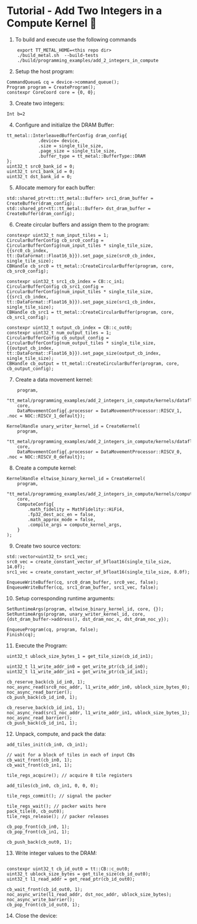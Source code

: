 # Tutorial - Add Two Integers in a Compute Kernel 🚧

1. To build and execute use the following commands
```export ARCH_NAME=<arch name>
    export TT_METAL_HOME=<this repo dir>
    ./build_metal.sh  --build-tests
    ./build/programming_examples/add_2_integers_in_compute
```

2. Setup the host program:
```Device *device = CreateDevice(0);
CommandQueue& cq = device->command_queue();
Program program = CreateProgram();
constexpr CoreCoord core = {0, 0};
```

3. Create two integers:
```Int a=1
Int b=2
```

4. Configure and initialize the DRAM Buffer:
```constexpr uint32_t single_tile_size = 2 * 1024;
tt_metal::InterleavedBufferConfig dram_config{
            .device= device,
            .size = single_tile_size,
            .page_size = single_tile_size,
            .buffer_type = tt_metal::BufferType::DRAM
};
uint32_t src0_bank_id = 0;
uint32_t src1_bank_id = 0;
uint32_t dst_bank_id = 0;
```

5. Allocate memory for each buffer:
```std::shared_ptr<tt::tt_metal::Buffer> src0_dram_buffer = CreateBuffer(dram_config);
std::shared_ptr<tt::tt_metal::Buffer> src1_dram_buffer = CreateBuffer(dram_config);
std::shared_ptr<tt::tt_metal::Buffer> dst_dram_buffer = CreateBuffer(dram_config);
```

6. Create circular buffers and assign them to the program:
```constexpr uint32_t src0_cb_index = CB::c_in0;
constexpr uint32_t num_input_tiles = 1;
CircularBufferConfig cb_src0_config = CircularBufferConfig(num_input_tiles * single_tile_size, {{src0_cb_index, tt::DataFormat::Float16_b}}).set_page_size(src0_cb_index, single_tile_size);
CBHandle cb_src0 = tt_metal::CreateCircularBuffer(program, core, cb_src0_config);

constexpr uint32_t src1_cb_index = CB::c_in1;
CircularBufferConfig cb_src1_config = CircularBufferConfig(num_input_tiles * single_tile_size, {{src1_cb_index, tt::DataFormat::Float16_b}}).set_page_size(src1_cb_index, single_tile_size);
CBHandle cb_src1 = tt_metal::CreateCircularBuffer(program, core, cb_src1_config);

constexpr uint32_t output_cb_index = CB::c_out0;
constexpr uint32_t num_output_tiles = 1;
CircularBufferConfig cb_output_config = CircularBufferConfig(num_output_tiles * single_tile_size, {{output_cb_index, tt::DataFormat::Float16_b}}).set_page_size(output_cb_index, single_tile_size);
CBHandle cb_output = tt_metal::CreateCircularBuffer(program, core, cb_output_config);
```

7. Create a data movement kernel:
```KernelHandle binary_reader_kernel_id = CreateKernel(
    program,
    "tt_metal/programming_examples/add_2_integers_in_compute/kernels/dataflow/reader_binary_1_tile.cpp",
    core,
    DataMovementConfig{.processor = DataMovementProcessor::RISCV_1, .noc = NOC::RISCV_1_default});

KernelHandle unary_writer_kernel_id = CreateKernel(
    program,
    "tt_metal/programming_examples/add_2_integers_in_compute/kernels/dataflow/writer_1_tile.cpp",
    core,
    DataMovementConfig{.processor = DataMovementProcessor::RISCV_0, .noc = NOC::RISCV_0_default});
```

8. Create a compute kernel:
```vector<uint32_t> compute_kernel_args = {};
KernelHandle eltwise_binary_kernel_id = CreateKernel(
    program,
    "tt_metal/programming_examples/add_2_integers_in_compute/kernels/compute/add_2_tiles.cpp",
    core,
    ComputeConfig{
        .math_fidelity = MathFidelity::HiFi4,
        .fp32_dest_acc_en = false,
        .math_approx_mode = false,
        .compile_args = compute_kernel_args,
    }
);
```

9. Create two source vectors:
```std::vector<uint32_t> src0_vec;
std::vector<uint32_t> src1_vec;
src0_vec = create_constant_vector_of_bfloat16(single_tile_size, 14.0f);
src1_vec = create_constant_vector_of_bfloat16(single_tile_size, 8.0f);

EnqueueWriteBuffer(cq, src0_dram_buffer, src0_vec, false);
EnqueueWriteBuffer(cq, src1_dram_buffer, src1_vec, false);
```

10. Setup corresponding runtime arguments:
```SetRuntimeArgs(program, binary_reader_kernel_id, core, { src0_dram_buffer->address(), src1_dram_buffer->address(), src0_bank_id, src1_bank_id, dst_bank_id});
SetRuntimeArgs(program, eltwise_binary_kernel_id, core, {});
SetRuntimeArgs(program, unary_writer_kernel_id, core, {dst_dram_buffer->address(), dst_dram_noc_x, dst_dram_noc_y});

EnqueueProgram(cq, program, false);
Finish(cq);
```

11. Execute the Program:
```uint32_t ublock_size_bytes_0 = get_tile_size(cb_id_in0);
uint32_t ublock_size_bytes_1 = get_tile_size(cb_id_in1);

uint32_t l1_write_addr_in0 = get_write_ptr(cb_id_in0);
uint32_t l1_write_addr_in1 = get_write_ptr(cb_id_in1);

cb_reserve_back(cb_id_in0, 1);
noc_async_read(src0_noc_addr, l1_write_addr_in0, ublock_size_bytes_0);
noc_async_read_barrier();
cb_push_back(cb_id_in0, 1);

cb_reserve_back(cb_id_in1, 1);
noc_async_read(src1_noc_addr, l1_write_addr_in1, ublock_size_bytes_1);
noc_async_read_barrier();
cb_push_back(cb_id_in1, 1);
```

12. Unpack, compute, and pack the data:
```binary_op_init_common(cb_in0, cb_in1, cb_out0);
add_tiles_init(cb_in0, cb_in1);

// wait for a block of tiles in each of input CBs
cb_wait_front(cb_in0, 1);
cb_wait_front(cb_in1, 1);

tile_regs_acquire(); // acquire 8 tile registers

add_tiles(cb_in0, cb_in1, 0, 0, 0);

tile_regs_commit(); // signal the packer

tile_regs_wait(); // packer waits here
pack_tile(0, cb_out0);
tile_regs_release(); // packer releases

cb_pop_front(cb_in0, 1);
cb_pop_front(cb_in1, 1);

cb_push_back(cb_out0, 1);
```

13. Write integer values to the DRAM:
```uint64_t dst_noc_addr = get_noc_addr_from_bank_id<true>(dst_bank_id, dst_dram);

constexpr uint32_t cb_id_out0 = tt::CB::c_out0;
uint32_t ublock_size_bytes = get_tile_size(cb_id_out0);
uint32_t l1_read_addr = get_read_ptr(cb_id_out0);

cb_wait_front(cb_id_out0, 1);
noc_async_write(l1_read_addr, dst_noc_addr, ublock_size_bytes);
noc_async_write_barrier();
cb_pop_front(cb_id_out0, 1);
```

14. Close the device:
```CloseDevice(device);
```
